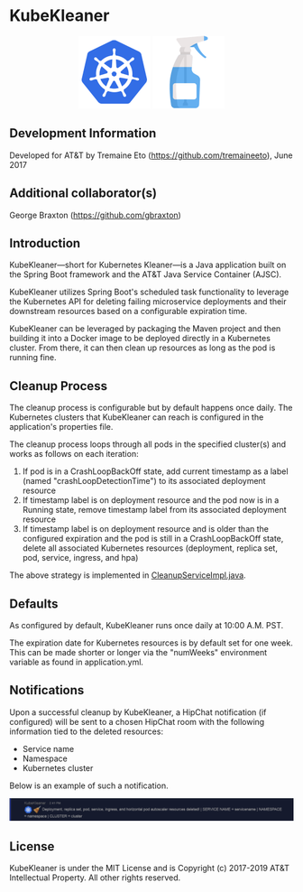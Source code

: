# KubeKleaner

<p align="center">

<img src="https://github.com/att/kubekleaner/blob/master/src/main/resources/k8s.png" height="128" width="128">
<img src="https://github.com/att/kubekleaner/blob/master/src/main/resources/kleanerbottle.png" height="128" width="128">

</p>

## Development Information

Developed for AT&T by Tremaine Eto (https://github.com/tremaineeto), June 2017

Additional collaborator(s)
-----------
George Braxton (https://github.com/gbraxton)

## Introduction

KubeKleaner—short for Kubernetes Kleaner—is a Java application built on the Spring Boot framework and the AT&T Java Service Container (AJSC).

KubeKleaner utilizes Spring Boot's scheduled task functionality to leverage the Kubernetes API for deleting failing microservice deployments and their downstream resources based on a configurable expiration time.

KubeKleaner can be leveraged by packaging the Maven project and then building it into a Docker image to be deployed directly in a Kubernetes cluster. From there, it can then clean up resources as long as the pod is running fine.

## Cleanup Process

The cleanup process is configurable but by default happens once daily. The Kubernetes clusters that KubeKleaner can reach is configured in the application's properties file.

The cleanup process loops through all pods in the specified cluster(s) and works as follows on each iteration:

1. If pod is in a CrashLoopBackOff state, add current timestamp as a label (named "crashLoopDetectionTime") to its associated deployment resource
2. If timestamp label is on deployment resource and the pod now is in a Running state, remove timestamp label from its associated deployment resource
3. If timestamp label is on deployment resource and is older than the configured expiration and the pod is still in a CrashLoopBackOff state, delete all associated Kubernetes resources (deployment, replica set, pod,  service, ingress, and hpa)

The above strategy is implemented in [CleanupServiceImpl.java](https://github.com/att/kubekleaner/blob/master/src/main/java/com/att/eg/common/platform/kubekleaner/service/CleanupServiceImpl.java).

## Defaults

As configured by default, KubeKleaner runs once daily at 10:00 A.M. PST.

The expiration date for Kubernetes resources is by default set for one week. This can be made shorter or longer via the "numWeeks" environment variable as found in application.yml.

## Notifications

Upon a successful cleanup by KubeKleaner, a HipChat notification (if configured) will be sent to a chosen HipChat room with the following information tied to the deleted resources:

* Service name
* Namespace
* Kubernetes cluster

Below is an example of such a notification.

![alt text](https://github.com/att/kubekleaner/blob/master/src/main/resources/kubekleanerhipchatnotification.PNG "Example KubeKleaner HipChat notification")

## License

KubeKleaner is under the MIT License and is Copyright (c) 2017-2019 AT&T Intellectual Property. All other rights reserved.
